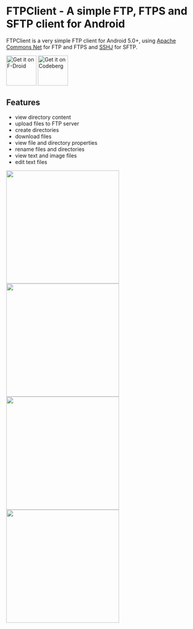 # FTPClient - A simple FTP, FTPS and SFTP client for Android

FTPClient is a very simple FTP client for Android 5.0+,
using [Apache Commons Net](https://commons.apache.org/proper/commons-net/) for FTP and FTPS
and [SSHJ](https://github.com/hierynomus/sshj/) for SFTP.

[<img src="https://codeberg.org/qwerty287/ftpclient/raw/branch/main/assets/f-droid.png"
     alt="Get it on F-Droid"
     height="80">](https://f-droid.org/packages/de.qwerty287.ftpclient/)
[<img src="https://codeberg.org/qwerty287/ftpclient/raw/branch/main/assets/codeberg.png"
     alt="Get it on Codeberg"
     height="80">](https://codeberg.org/qwerty287/ftpclient/releases/latest)

## Features

* view directory content
* upload files to FTP server
* create directories
* download files
* view file and directory properties
* rename files and directories
* view text and image files
* edit text files

<img src="https://codeberg.org/qwerty287/ftpclient/raw/branch/main/fastlane/metadata/android/en-US/images/phoneScreenshots/001.png" width="300"> <img src="https://codeberg.org/qwerty287/ftpclient/raw/branch/main/fastlane/metadata/android/en-US/images/phoneScreenshots/002.png" width="300"> <img src="https://codeberg.org/qwerty287/ftpclient/raw/branch/main/fastlane/metadata/android/en-US/images/phoneScreenshots/003.png" width="300"> <img src="https://codeberg.org/qwerty287/ftpclient/raw/branch/main/fastlane/metadata/android/en-US/images/phoneScreenshots/004.png" width="300">
